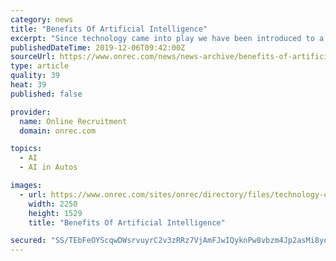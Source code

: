 ```yaml
---
category: news
title: "Benefits Of Artificial Intelligence"
excerpt: "Since technology came into play we have been introduced to a lot of things that is making our lives easier. From self-driving cars, gadgets that make our home sophisticated like google assistant and Siri on our phones it is all because of AI. Artificial ..."
publishedDateTime: 2019-12-06T09:42:00Z
sourceUrl: https://www.onrec.com/news/news-archive/benefits-of-artificial-intelligence
type: article
quality: 39
heat: 39
published: false

provider:
  name: Online Recruitment
  domain: onrec.com

topics:
  - AI
  - AI in Autos

images:
  - url: https://www.onrec.com/sites/onrec/directory/files/technology-computer-lines-board-50711.jpg
    width: 2250
    height: 1529
    title: "Benefits Of Artificial Intelligence"

secured: "SS/TEbFeOYScqwDWsrvuyrC2v3zRRz7VjAmFJwIQyknPw8vbzm4Jp2asMi8yq96d3fHWGxX1FM3dVl9LFhx7EGM28ni1GgALsmxYoJG43XYhit1e7YlZU48FtlIo0LiFmBBoVeSMchrLock5kMj5THQkLhiCe5Q4+jh7R1Ct3a7E2zeRmccba5vnWC99eYVTot5af57ZDZEhesJE6dwfDwmAr7NMkdVlsd8EcbhwS2edqMLVo+xgRi7D98i+Llaxke4nPUNNKuwQxSh8fSreYg==;TwzvdedjsUM/2EGc2QZFVg=="
---
```


